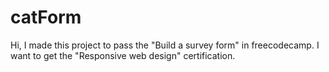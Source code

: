 # catForm
Hi, I made this project to pass the "Build a survey form" in freecodecamp. I want to get the "Responsive web design" certification.
